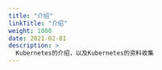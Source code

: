 ```yaml
---
title: "介绍"
linkTitle: "介绍"
weight: 1000
date: 2021-02-01
description: >
  Kubernetes的介绍，以及Kubernetes的资料收集
---
```






